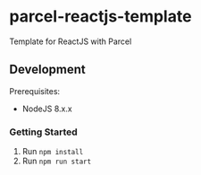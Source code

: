 # parcel-reactjs-template
Template for ReactJS with Parcel

## Development
Prerequisites:

* NodeJS 8.x.x 

### Getting Started
1. Run ```npm install```
1. Run ```npm run start```
